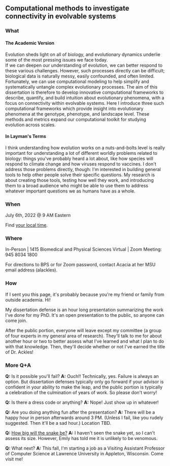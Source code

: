 ## Computational methods to investigate connectivity in evolvable systems


### What

#### The Academic Version

Evolution sheds light on all of biology, and evolutionary dynamics underlie some of the most pressing issues we face today.  
If we can deepen our understanding of evolution, we can better respond to these various challenges.
However, such processes directly can be difficult; biological data is naturally messy, easily confounded, and often limited. 
Fortunately, we can use computational modeling to help simplify and systematically untangle complex evolutionary processes.
The aim of this dissertation is therefore to develop innovative computational frameworks to describe, quantify, and build intuition about evolutionary phenomena, with a focus on connectivity within evolvable systems. 
Here I introduce three such computational frameworks which provide insight into evolutionary phenomena at the genotype, phenotype, and landscape level.
These methods and metrics expand our computational toolkit for studying evolution across scales.

#### In Layman's Terms

I think understanding how evolution works on a nuts-and-bolts level is really important for understanding a lot of different worldly problems related to biology: things you've probably heard a lot about, like how species will respond to climate change and how viruses respond to vaccines. I don't address those problems directly, though: I'm interested in building general tools to help other people solve their specific questions. My research is about creating those tools, testing how well they work, and introducing them to a broad audience who might be able to use them to address whatever important questions we as humans have as a whole.

### When

July 6th, 2022 @ 9 AM Eastern

Find [your local time](https://www.timeanddate.com/worldclock/converter.html?iso=20220706T130000&p1=126).

### Where

In-Person | 1415 Biomedical and Physical Sciences
Virtual | Zoom Meeting: 945 8034 1800

For directions to BPS or for Zoom password, contact Acacia at her MSU email address (alackles).

### How

If I sent you this page, it's probably because you're my friend or family from outside academia. Hi!

My dissertation defense is an hour long presentation summarizing the work I've done for my PhD. It's an open presentation to the public, so anyone can come join. 

After the public portion, everyone will leave except my committee (a group of four experts in my general area of research). They'll talk to me for about another hour or two to better assess what I've learned and what I plan to do with that knowledge. Then, they'll decide whether or not I've earned the title of Dr. Ackles!

### More Q+A

**Q:** Is it possible you'll fail?
**A:** Ouch!! Technically, yes. Failure is always an option. But dissertation defenses typically only go forward if your advisor is confident in your ability to make the leap, and the public portion is typically a celebration of the culmination of years of work. So please don't worry!

**Q:** Is there a dress code or anything?
**A:** Nope! Just show up in whatever!

**Q:** Are you doing anything fun after the presentation?
**A:** There will be a happy hour in person afterwards around 3 PM. (Unless I fail, like you rudely suggested. Then it'll be a sad hour.) Location TBD.

**Q:** [How big will the snake be?](https://www.mcsweeneys.net/articles/faq-the-snake-fight-portion-of-your-thesis-defense)
**A:** I haven't seen the snake yet, so I can't assess its size. However, Emily has told me it is unlikely to be venomous.

**Q:** What next?
**A:** This fall, I'm starting a job as a Visiting Assistant Professor of Computer Science at Lawrence University in Appleton, Wisconsin. Come visit me!

